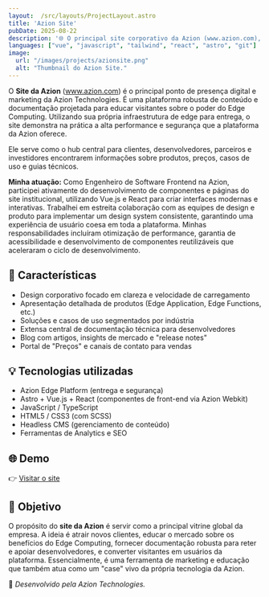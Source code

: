 ```yaml
---
layout:  /src/layouts/ProjectLayout.astro
title: 'Azion Site'
pubDate: 2025-08-22
description: '🌐 O principal site corporativo da Azion (www.azion.com), servindo como o portal central de marketing, vendas e documentação técnica para sua plataforma de Edge Computing. O site demonstra a própria tecnologia da empresa, sendo focado em alta performance, segurança global e na atração de clientes e desenvolvedores.'
languages: ["vue", "javascript", "tailwind", "react", "astro", "git"]
image:
  url: "/images/projects/azionsite.png"
  alt: "Thumbnail do Azion Site."
---
```

O **Site da Azion** (www.azion.com) é o principal ponto de presença digital e marketing da Azion Technologies. É uma plataforma robusta de conteúdo e documentação projetada para educar visitantes sobre o poder do Edge Computing. Utilizando sua própria infraestrutura de edge para entrega, o site demonstra na prática a alta performance e segurança que a plataforma da Azion oferece.

Ele serve como o hub central para clientes, desenvolvedores, parceiros e investidores encontrarem informações sobre produtos, preços, casos de uso e guias técnicos.

**Minha atuação:** Como Engenheiro de Software Frontend na Azion, participei ativamente do desenvolvimento de componentes e páginas do site institucional, utilizando Vue.js e React para criar interfaces modernas e interativas. Trabalhei em estreita colaboração com as equipes de design e produto para implementar um design system consistente, garantindo uma experiência de usuário coesa em toda a plataforma. Minhas responsabilidades incluíram otimização de performance, garantia de acessibilidade e desenvolvimento de componentes reutilizáveis que aceleraram o ciclo de desenvolvimento.

## 🧩 Características

- Design corporativo focado em clareza e velocidade de carregamento
- Apresentação detalhada de produtos (Edge Application, Edge Functions, etc.)
- Soluções e casos de uso segmentados por indústria
- Extensa central de documentação técnica para desenvolvedores
- Blog com artigos, insights de mercado e "release notes"
- Portal de "Preços" e canais de contato para vendas

## 💡 Tecnologias utilizadas

- Azion Edge Platform (entrega e segurança)
- Astro + Vue.js + React (componentes de front-end via Azion Webkit)
- JavaScript / TypeScript
- HTML5 / CSS3 (com SCSS)
- Headless CMS (gerenciamento de conteúdo)
- Ferramentas de Analytics e SEO

## 🌐 Demo

👉 [Visitar o site](https://www.azion.com/)

## 🎯 Objetivo

O propósito do **site da Azion** é servir como a principal vitrine global da empresa. A ideia é atrair novos clientes, educar o mercado sobre os benefícios do Edge Computing, fornecer documentação robusta para reter e apoiar desenvolvedores, e converter visitantes em usuários da plataforma. Essencialmente, é uma ferramenta de marketing e educação que também atua como um "case" vivo da própria tecnologia da Azion.

🚀 *Desenvolvido pela Azion Technologies.*

